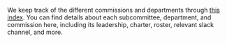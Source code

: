 
We keep track of the different commissions and departments through [this index](https://docs.google.com/spreadsheets/d/1n3i9pnLHmOJ4yOFM9rBIzuDEoakuzphUpMMTPc2iY4A/edit#gid=153312569). You can find details about each subcommittee, department, and commission here, including its leadership, charter, roster, relevant slack channel, and more.